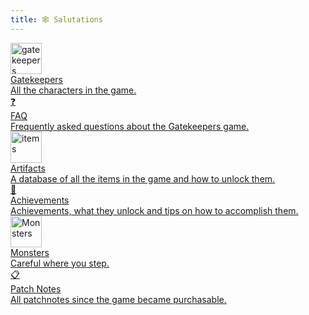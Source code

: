 ```yaml
---
title: 🕸️ Salutations
---
```


<div class="grid-container">

<a href="AllGatekeepers" class="grid-item type-1">
<div class="icon"><img src="/assets/Gatekeepers/Hybrid_Portrait_mini.png" alt="gatekeepers" style="width: 50px; height: 50px;"></div>
<div class="title">Gatekeepers</div>
<div class="description">All the characters in the game.</div>
</a>

<a href="[[FAQ]]" class="grid-item type-2">
<div class="icon">❓</div>
<div class="title">FAQ</div>
<div class="description">Frequently asked questions about the Gatekeepers game.</div>
</a>

<a href="AllArtifacts" class="grid-item type-3">
<div class="icon"><img src="/assets/Artifacts/amulets/Juju.png" alt="items" style="width: 50px; height: 50px;"></div>
<div class="title">Artifacts</div>
<div class="description">A database of all the items in the game and how to unlock them.</div>
</a>

<a href="Achievements" class="grid-item type-4">
<div class="icon">👑</div>
<div class="title">Achievements</div>
<div class="description">Achievements, what they unlock and tips on how to accomplish them.</div>
</a>

<a href="AllMonsters" class="grid-item type-5">
<div class="icon"><img src="/assets/Enemies/aurora/Prince_Icon.png" alt="Monsters" style="width: 50px; height: 50px;"></div>
<div class="title">Monsters</div>
<div class="description">Careful where you step.</div>
</a>

<a href="PatchNotes" class="grid-item type-6">
<div class="icon">📋</div>
<div class="title">Patch Notes</div>
<div class="description">All patchnotes since the game became purchasable.</div>
</a>
</div>
